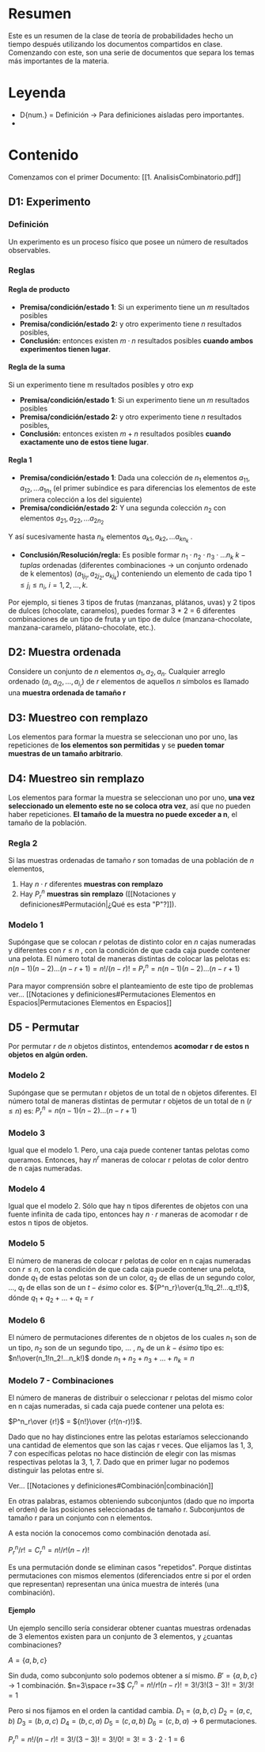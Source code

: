 # Resumen
Este es un resumen de la clase de teoría de probabilidades hecho un tiempo después utilizando los documentos compartidos en clase. Comenzando con este, son una serie de documentos que separa los temas más importantes de la materia. 

# Leyenda
- D{num.} = Definición $\rightarrow$ Para definiciones aisladas pero importantes. 
- 
# Contenido 
Comenzamos con el primer Documento: [[1. AnalisisCombinatorio.pdf]]


## D1: Experimento
### Definición
Un experimento es un proceso físico que posee un número de resultados observables. 
### Reglas
#### Regla de producto
- **Premisa/condición/estado 1**: 
	Si un experimento tiene un $m$ resultados posibles 
- **Premisa/condición/estado 2:** 
	y otro experimento tiene $n$ resultados posibles, 
- **Conclusión:**
	entonces existen $m \cdot n$ resultados posibles **cuando ambos experimentos tienen lugar**.  
#### Regla de la suma
Si un experimento tiene m resultados posibles y otro exp

- **Premisa/condición/estado 1**: 
	Si un experimento tiene un $m$ resultados posibles 
- **Premisa/condición/estado 2:** 
	y otro experimento tiene $n$ resultados posibles, 
- **Conclusión:**
	entonces existen $m + n$ resultados posibles **cuando exactamente uno de estos tiene lugar**. 

#### Regla 1
- **Premisa/condición/estado 1**: 
	Dada una colección de  $n_1$  elementos $a_{11}, a_{12}, ... a_{1n_1}$ (el primer subíndice es para diferencias los elementos de este primera colección a los del siguiente)
- **Premisa/condición/estado 2:** 
	Y una segunda colección $n_2$ con elementos $a_{21}, a_{22}, ... a_{2n_2}$ 

Y así sucesivamente hasta $n_k$ elementos $a_{k1}, a_{k2}, ... a_{kn_k}$ . 
- **Conclusión/Resolución/regla:**
	Es posible formar $n_1 \cdot n_2 \cdot n_3 \cdot ...n_k$   $k-tuplas$ ordenadas (diferentes combinaciones $\rightarrow$ un conjunto ordenado de k elementos) $(a_{1j_1}, a_{2j_2}, a_{kj_k})$  conteniendo un elemento de cada tipo $1 \leq j_i \leq n_i$, $i = 1, 2, ..., k$. 

Por ejemplo, si tienes 3 tipos de frutas (manzanas, plátanos, uvas) y 2 tipos de dulces (chocolate, caramelos), puedes formar 3 * 2 = 6 diferentes combinaciones de un tipo de fruta y un tipo de dulce (manzana-chocolate, manzana-caramelo, plátano-chocolate, etc.).

## D2: Muestra ordenada 
Considere un conjunto de $n$ elementos $a_1, a_2, a_n$. Cualquier arreglo ordenado $(a_i, a_{i2},..., a_{i_r})$ de $r$ elementos de aquellos $n$ símbolos es llamado una **muestra ordenada de tamaño r**

## D3: Muestreo con remplazo 
Los elementos para formar la muestra se seleccionan uno por uno, las repeticiones de **los elementos son permitidas** y se **pueden tomar muestras de un tamaño arbitrario**.

## D4: Muestreo sin remplazo 
Los elementos para formar la muestra se seleccionan uno por uno, **una vez seleccionado un elemento este no se coloca otra vez**, así que no pueden haber repeticiones. **El tamaño de la muestra no puede exceder a n**, el tamaño de la población. 

### Regla 2
Si las muestras ordenadas de tamaño $r$ son tomadas de una población de $n$ elementos, 
1. Hay $n\cdot r$ diferentes **muestras con remplazo**
2. Hay $P^n_r$ **muestras sin remplazo** ([[Notaciones y definiciones#Permutación|¿Qué es esta "P"?]]).

### Modelo 1
Supóngase que se colocan $r$ pelotas de distinto color en $n$ cajas numeradas y diferentes con $r ≤ n$ , con la condición de que cada caja puede contener una pelota. El número total de maneras distintas de colocar las pelotas es: 
$n(n-1)(n-2)...(n-r+1) = {n!}/{(n-r)!}$ = $P^n_r = n(n-1)(n-2)...(n-r+1)$

Para mayor comprensión sobre el planteamiento de este tipo de problemas ver... [[Notaciones y definiciones#Permutaciones Elementos en Espacios|Permutaciones Elementos en Espacios]]

## D5 - Permutar
Por permutar $r$ de $n$ objetos distintos, entendemos **acomodar r de estos
n objetos en algún orden.** 

### Modelo 2
Supóngase que se permutan r objetos de un total de n objetos diferentes. El número total de maneras distintas de permutar r objetos de un total de n ($r≤n$) es:
$P^n_r = n(n-1)(n-2)...(n-r+1)$

### Modelo 3
Igual que el modelo 1. Pero, una caja puede contener tantas pelotas como
queramos. Entonces, hay $n^r$ maneras de colocar r pelotas de color dentro de n cajas numeradas.

### Modelo 4
Igual que el modelo 2. Sólo que hay n tipos diferentes de objetos con
una fuente infinita de cada tipo, entonces hay $n\cdot r$ maneras de acomodar r de estos n tipos de objetos.

### Modelo 5
El número de maneras de colocar r pelotas de color en n cajas numeradas con $r\leq n$, con la condición de que cada caja puede contener una pelota, donde $q_1$ de estas pelotas son de un color, $q_2$ de ellas de un segundo color, ..., $q_t$  de ellas son de un $t-ésimo$ color es. 
${P^n_r}\over{q_1!q_2!...q_t!}$, dónde $q_1 + q_2 +... +q_t = r$

### Modelo 6
El número de permutaciones diferentes de n objetos de los cuales $n_1$ son de un tipo,  $n_2$ son de un segundo tipo, ... , $n_k$ de un $k-ésimo$ tipo es: $n!\over(n_1!n_2!...n_k!)$ donde $n_1 + n_2 + n_3 + ... + n_k = n$

### Modelo 7 - Combinaciones
El número de maneras de distribuir o seleccionar r pelotas del mismo color en n cajas numeradas, si cada caja puede contener una pelota es:

$P^n_r\over {r!}$ $=$ ${n!}\over {r!(n-r)!}$.

Dado que no hay distinciones entre las pelotas estaríamos seleccionando una cantidad de elementos que son las cajas r veces. Que elijamos las 1, 3, 7 con específicas pelotas no hace distinción de elegir con las mismas respectivas pelotas la 3, 1, 7. Dado que en primer lugar no podemos distinguir las pelotas entre si. 

Ver... [[Notaciones y definiciones#Combinación|combinación]]

En otras palabras, estamos obteniendo subconjuntos (dado que no importa el orden) de las posiciones seleccionadas de tamaño r. Subconjuntos de tamaño r para un conjunto con n elementos. 

A esta noción la conocemos como combinación denotada así. 

$P_r^n/r! = C^n_r = n!/r!(n-r)!$ 

Es una permutación donde se eliminan casos "repetidos". Porque distintas permutaciones con mismos elementos (diferenciados entre si por el orden que representan) representan una única muestra de interés (una combinación). 
#### Ejemplo
Un ejemplo sencillo sería considerar obtener cuantas muestras ordenadas de 3 elementos existen para un conjunto de 3 elementos, y ¿cuantas combinaciones?

$A = \{a, b, c\}$

Sin duda, como subconjunto solo podemos obtener a sí mismo. 
$B'= \{a, b, c\}\rightarrow$ 1 combinación. 
$n=3\space r=3$
$C^n_r = n!/r!(n-r)! = 3!/3!(3-3)! = 3!/3! = 1$

Pero si nos fijamos en el orden la cantidad cambia. 
$D_1= (a, b, c)$
$D_2= (a, c, b)$
$D_3= (b, a, c)$
$D_4= (b, c, a)$
$D_5= (c, a, b)$
$D_6= (c, b, a)$
$\rightarrow$ 6 permutaciones. 

$P^n_r = n!/(n-r)! = 3!/(3-3)! = 3!/0! = 3! = 3\cdot 2 \cdot 1 = 6$

